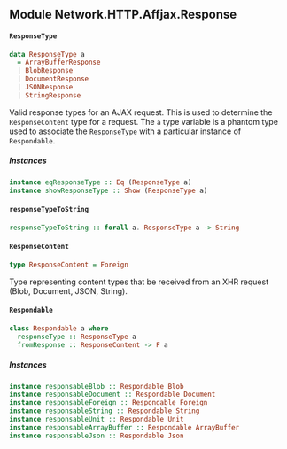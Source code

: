 ## Module Network.HTTP.Affjax.Response

#### `ResponseType`

``` purescript
data ResponseType a
  = ArrayBufferResponse
  | BlobResponse
  | DocumentResponse
  | JSONResponse
  | StringResponse
```

Valid response types for an AJAX request. This is used to determine the
`ResponseContent` type for a request. The `a` type variable is a phantom
type used to associate the `ResponseType` with a particular instance of
`Respondable`.

##### Instances
``` purescript
instance eqResponseType :: Eq (ResponseType a)
instance showResponseType :: Show (ResponseType a)
```

#### `responseTypeToString`

``` purescript
responseTypeToString :: forall a. ResponseType a -> String
```

#### `ResponseContent`

``` purescript
type ResponseContent = Foreign
```

Type representing content types that be received from an XHR request
(Blob, Document, JSON, String).

#### `Respondable`

``` purescript
class Respondable a where
  responseType :: ResponseType a
  fromResponse :: ResponseContent -> F a
```

##### Instances
``` purescript
instance responsableBlob :: Respondable Blob
instance responsableDocument :: Respondable Document
instance responsableForeign :: Respondable Foreign
instance responsableString :: Respondable String
instance responsableUnit :: Respondable Unit
instance responsableArrayBuffer :: Respondable ArrayBuffer
instance responsableJson :: Respondable Json
```


